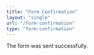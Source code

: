 ```yaml
---
title: "Form Confirmation"
layout: "single"
url: "/form-confirmation"
type: "form-confirmation"
---
```


The form was sent successfully.